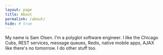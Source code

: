```yaml
---
layout: page
title: About
permalink: /about/
hide: # true
---
```


My name is Sam Olsen. I'm a polyglot software engineer. I like the Chicago Cubs, REST services, message queues, Redis, native mobile apps, AJAX like there's no tomorrow. I do other stuff too.

